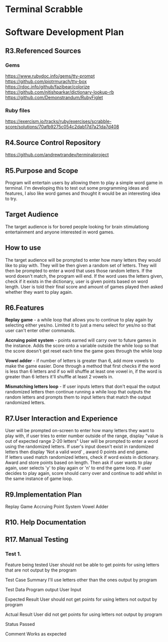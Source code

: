 # Terminal Scrabble

# Software Development Plan

## R3.Referenced Sources
### Gems
https://www.rubydoc.info/gems/tty-prompt
https://github.com/piotrmurach/tty-box
https://rdoc.info/github/fazibear/colorize
https://github.com/nitishparkar/dictionary-lookup-rb
https://github.com/Demonstrandum/RubyFiglet

### Ruby files
https://exercism.io/tracks/ruby/exercises/scrabble-score/solutions/70afb9275c054c2dab17d7a21da7d408



## R4.Source Control Repository
https://github.com/andrewtrandev/terminalproject

## R5.Purpose and Scope
Program will entertain users by allowing them to play a simple word game in terminal. I'm developing this to test out some programming ideas and features, I also like word games and thought it would be an interesting idea to try.

## Target Audience
The target audience is for bored people looking for brain stimulationg entertainment and anyone interested in word games.

## How to use
The target audience will be prompted to enter how many letters they would like to play with.
They will be then given a random set of letters. They will then be prompted to enter a word that uses those random letters. 
If the word doesn't match, the program will end.
If the word uses the letters given, check if it exists in the dictionary, user is given points based on word length.
User is told their final score and amount of games played then asked whether they want to play again. 

## R6.Features
**Replay game** - a while loop that allows you to continue to play again by selecting either yes/no. Limited it to just a menu select for yes/no so that user can't enter other commands.

**Accruing point system** - points earned will carry over to future games in the instance. Adds the score onto a variable outside the while loop so that the score doesn't get reset each time the game goes through the while loop

**Vowel adder** - if number of letters is greater than 6, add more vowels to make the game easier. Done through a method that first checks
if the word is less than 6 letters and if so will shuffle at least one vowel in, if the word is greater than 6 letters it'll shuffle at least 2 vowels in.

**Mismatching letters loop** - If user inputs letters that don't equal the output randomized letters then continue running a while loop that outputs the random letters and prompts them to input letters that match the output randomized letters.


## R7.User Interaction and Experience
User will be prompted on-screen to enter how many letters they want to play with,
if user tries to enter number outside of the range, display "value is out of expected range 2-20 letters" 
User will be prompted to enter a word using the randomized letters.
If user's input doesn't exist in randomized letters then display 'Not a valid word' , award 0 points and end game.  
If letters used match randomized letters, check if word exists in dictionary.
Award and store points based on length.
Then ask if user wants to play again, user selects 'y' to play again or 'n'
to end the game loop. If user decides to play again, score should carry over and continue to add whilst in the same instance of game loop.

## R9.Implementation Plan
Replay Game
Accruing Point System 
Vowel Adder

## R10. Help Documentation

## R17. Manual Testing
### Test 1.
Feature being tested
User should not be able to get points for using letters
that are not output by the program

Test Case Summary
I'll use letters other than the ones output by program

Test Data
Program output
User Input

Expected Result
User should not get points for using letters not output by program

Actual Result
User did not get points for using letters not output by program

Status
Passed

Comment
Works as expected




